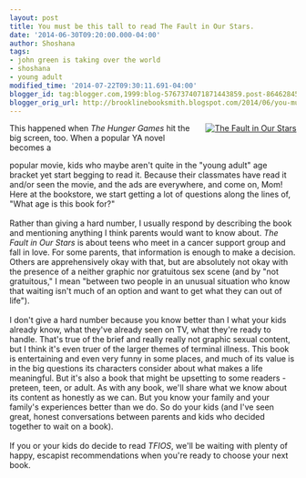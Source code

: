 ```yaml
---
layout: post
title: You must be this tall to read The Fault in Our Stars.
date: '2014-06-30T09:20:00.000-04:00'
author: Shoshana
tags:
- john green is taking over the world
- shoshana
- young adult
modified_time: '2014-07-22T09:30:11.691-04:00'
blogger_id: tag:blogger.com,1999:blog-5767374071871443859.post-8646284526321704850
blogger_orig_url: http://brooklinebooksmith.blogspot.com/2014/06/you-must-be-this-tall-to-read-fault-in.html
---
```


<a href="http://www.brooklinebooksmith-shop.com/book/v/9781594137907" style="clear: right; float: right; margin-bottom: 1em; margin-left: 1em;"><img src="http://images.booksense.com/images/books/907/137/FC9781594137907.JPG" title="The Fault in Our Stars" /></a>This happened when <i>The Hunger Games</i> hit the big screen, too. When a popular YA novel becomes a <br /><div class="abaproduct-image"></div>popular movie, kids who maybe aren't quite in the "young adult" age bracket yet start begging to read it. Because their classmates have read it and/or seen the movie, and the ads are everywhere, and come on, Mom! Here at the bookstore, we start getting a lot of questions along the lines of, "What age is this book for?"<br /><br />Rather than giving a hard number, I usually respond by describing the book and mentioning anything I think parents would want to know about. <i>The Fault in Our Stars</i> is about teens who meet in a cancer support group and fall in love. For some parents, that information is enough to make a decision. Others are apprehensively okay with that, but are absolutely not okay with the presence of a neither graphic nor gratuitous sex scene (and by "not gratuitous," I mean "between two people in an unusual situation who know that waiting isn't much of an option and want to get what they can out of life").<br /><br />I don't give a hard number because you know better than I what your kids already know, what they've already seen on TV, what they're ready to handle. That's true of the brief and really really not graphic sexual content, but I think it's even truer of the larger themes of terminal illness. This book is entertaining and even very funny in some places, and much of its value is in the big questions its characters consider about what makes a life meaningful. But it's also a book that might be upsetting to some readers - preteen, teen, or adult. As with any book, we'll share what we know about its content as honestly as we can. But you know your family and your family's experiences better than we do. So do your kids (and I've seen great, honest conversations between parents and kids who decided together to wait on a book).<br /><br />If you or your kids do decide to read <i>TFIOS</i>, we'll be waiting with plenty of happy, escapist recommendations when you're ready to choose your next book.<br /><br />